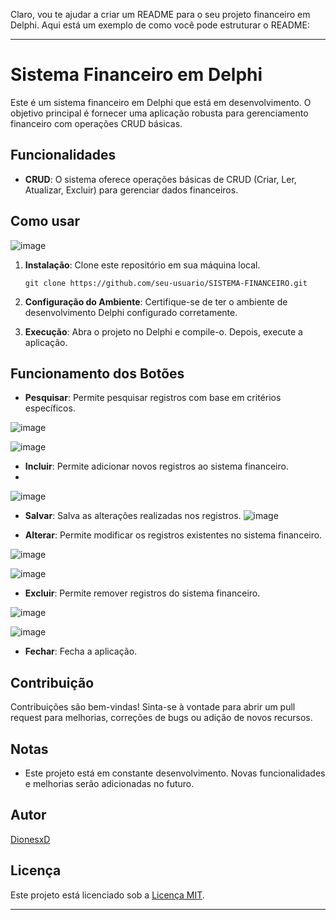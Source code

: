 Claro, vou te ajudar a criar um README para o seu projeto financeiro em Delphi. Aqui está um exemplo de como você pode estruturar o README:

---

# Sistema Financeiro em Delphi

Este é um sistema financeiro em Delphi que está em desenvolvimento. O objetivo principal é fornecer uma aplicação robusta para gerenciamento financeiro com operações CRUD básicas.

## Funcionalidades

- **CRUD**: O sistema oferece operações básicas de CRUD (Criar, Ler, Atualizar, Excluir) para gerenciar dados financeiros.

## Como usar
![image](https://github.com/DionesxD/SISTEMA_FINANCEIRO/assets/110851857/b1a6c258-f307-4d63-9f70-94d8efb2b35a)



1. **Instalação**: Clone este repositório em sua máquina local.

   ```
   git clone https://github.com/seu-usuario/SISTEMA-FINANCEIRO.git
   ```

2. **Configuração do Ambiente**: Certifique-se de ter o ambiente de desenvolvimento Delphi configurado corretamente.

3. **Execução**: Abra o projeto no Delphi e compile-o. Depois, execute a aplicação.

## Funcionamento dos Botões

- **Pesquisar**: Permite pesquisar registros com base em critérios específicos.
  
![image](https://github.com/DionesxD/SISTEMA_FINANCEIRO/assets/110851857/52b13d3d-c7eb-4be9-b56d-ff71daf1df15)

![image](https://github.com/DionesxD/SISTEMA_FINANCEIRO/assets/110851857/ccd745c1-63cd-4464-a4ad-c6dac1c41698)

- **Incluir**: Permite adicionar novos registros ao sistema financeiro.
- 
![image](https://github.com/DionesxD/SISTEMA_FINANCEIRO/assets/110851857/552a455d-a32d-4eb4-b191-99a9a2ac2bc9)

- **Salvar**: Salva as alterações realizadas nos registros.
![image](https://github.com/DionesxD/SISTEMA_FINANCEIRO/assets/110851857/37f44f54-3d45-4056-97ff-d6ffffb869e5)

- **Alterar**: Permite modificar os registros existentes no sistema financeiro.
  
![image](https://github.com/DionesxD/SISTEMA_FINANCEIRO/assets/110851857/91599ed6-8a78-4072-8ee1-bf8561e727e0)

![image](https://github.com/DionesxD/SISTEMA_FINANCEIRO/assets/110851857/889f0c8c-2706-4b18-9b57-b2df113d9505)

- **Excluir**: Permite remover registros do sistema financeiro.
  
![image](https://github.com/DionesxD/SISTEMA_FINANCEIRO/assets/110851857/795a4717-4985-43e6-9260-0d72c8fcde69)

![image](https://github.com/DionesxD/SISTEMA_FINANCEIRO/assets/110851857/2758a78d-6eaa-43e4-b90f-45d6074930ce)

- **Fechar**: Fecha a aplicação.

## Contribuição

Contribuições são bem-vindas! Sinta-se à vontade para abrir um pull request para melhorias, correções de bugs ou adição de novos recursos.

## Notas

- Este projeto está em constante desenvolvimento. Novas funcionalidades e melhorias serão adicionadas no futuro.

## Autor

[DionesxD](https://github.com/DionesxD)

## Licença

Este projeto está licenciado sob a [Licença MIT](LICENSE).

---
